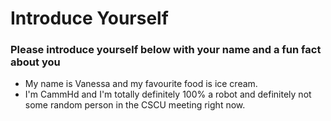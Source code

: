 # Introduce Yourself
### Please introduce yourself below with your name and a fun fact about you
- My name is Vanessa and my favourite food is ice cream.
- I'm CammHd and I'm totally definitely 100% a robot and definitely not some random person in the CSCU meeting right now.

